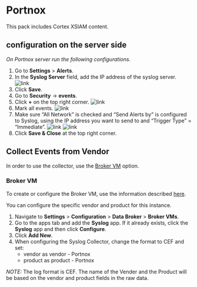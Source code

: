 
# Portnox
This pack includes Cortex XSIAM content.

## configuration on the server side
*On Portnox server run the following configurations.*

1. Go to **Settings** > **Alerts**.
2. In the **Syslog Server** field, add the IP address of the syslog server.
![link](../../doc_files/syslog_ip.png/n)
3. Click **Save**.
4. Go to **Security** -> **events**.
5. Click **+** on the top right corner.
![link](../../doc_files/event_conf.png/n)
6. Mark all events.
![link](../../doc_files/all_events.png/n)
7. Make sure “All Network” is checked and “Send Alerts by” is configured to Syslog, using the IP address you want to send to and “Trigger Type” = “Immediate”.
![link](../../doc_files/all_networks.png/n)
![link](../../doc_files/send_alerts_by.png/n)
8. Click **Save & Close** at the top right corner.

## Collect Events from Vendor
In order to use the collector, use the [Broker VM](#broker-vm) option.

### Broker VM
To create or configure the Broker VM, use the information described [here](https://docs-cortex.paloaltonetworks.com/r/Cortex-XDR/Cortex-XDR-Pro-Administrator-Guide/Configure-the-Broker-VM).

You can configure the specific vendor and product for this instance.

1. Navigate to **Settings** > **Configuration** > **Data Broker** > **Broker VMs**. 
2. Go to the apps tab and add the **Syslog** app. If it already exists, click the **Syslog** app and then click **Configure**.
3. Click **Add New**.
4. When configuring the Syslog Collector, change the format to CEF and set:
   - vendor as vendor - Portnox
   - product as product - Portnox

*NOTE:* The log format is CEF. The name of the Vender and the Product will be based on the vendor and product fields in the raw data.